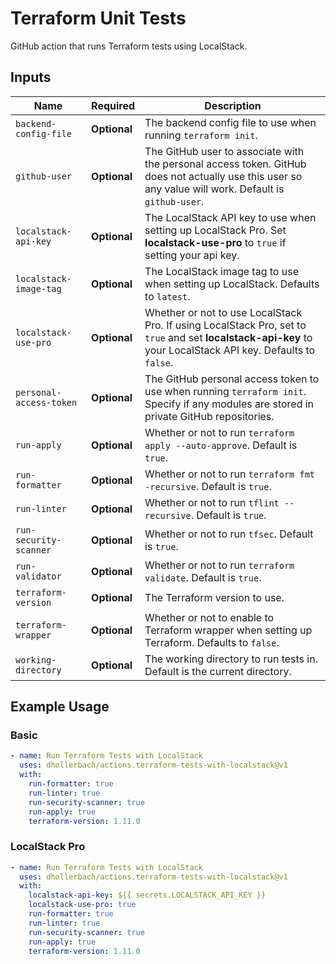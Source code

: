 # Terraform Unit Tests

GitHub action that runs Terraform tests using LocalStack.

## Inputs

| Name                    | Required     | Description                                                                                                                                                  |
| ----------------------- | ------------ | ------------------------------------------------------------------------------------------------------------------------------------------------------------ |
| `backend-config-file`   | **Optional** | The backend config file to use when running `terraform init`.                                                                                                |
| `github-user`           | **Optional** | The GitHub user to associate with the personal access token. GitHub does not actually use this user so any value will work. Default is `github-user`.        |
| `localstack-api-key`    | **Optional** | The LocalStack API key to use when setting up LocalStack Pro. Set **localstack-use-pro** to `true` if setting your api key.                                  |
| `localstack-image-tag`  | **Optional** | The LocalStack image tag to use when setting up LocalStack. Defaults to `latest`.                                                                            |
| `localstack-use-pro`    | **Optional** | Whether or not to use LocalStack Pro. If using LocalStack Pro, set to `true` and set **localstack-api-key** to your LocalStack API key. Defaults to `false`. |
| `personal-access-token` | **Optional** | The GitHub personal access token to use when running `terraform init`. Specify if any modules are stored in private GitHub repositories.                     |
| `run-apply`             | **Optional** | Whether or not to run `terraform apply --auto-approve`. Default is `true`.                                                                                     |
| `run-formatter`         | **Optional** | Whether or not to run `terraform fmt -recursive`. Default is `true`.                                                                                           |
| `run-linter`            | **Optional** | Whether or not to run `tflint --recursive`. Default is `true`.                                                                                                 |
| `run-security-scanner`  | **Optional** | Whether or not to run `tfsec`. Default is `true`.                                                                                                              |
| `run-validator`         | **Optional** | Whether or not to run `terraform validate`. Default is `true`.                                                                                                 |
| `terraform-version`     | **Optional** | The Terraform version to use.                                                                                                                                |
| `terraform-wrapper`     | **Optional** | Whether or not to enable to Terraform wrapper when setting up Terraform. Defaults to `false`.                                                                |
| `working-directory`     | **Optional** | The working directory to run tests in. Default is the current directory.                                                                                     |

## Example Usage

### Basic

```yaml
- name: Run Terraform Tests with LocalStack
  uses: dhollerbach/actions.terraform-tests-with-localstack@v1
  with:
    run-formatter: true
    run-linter: true
    run-security-scanner: true
    run-apply: true
    terraform-version: 1.11.0
```

### LocalStack Pro

```yaml
- name: Run Terraform Tests with LocalStack
  uses: dhollerbach/actions.terraform-tests-with-localstack@v1
  with:
    localstack-api-key: ${{ secrets.LOCALSTACK_API_KEY }}
    localstack-use-pro: true
    run-formatter: true
    run-linter: true
    run-security-scanner: true
    run-apply: true
    terraform-version: 1.11.0
```
